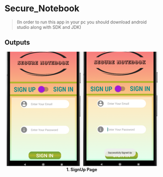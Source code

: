 # Secure_Notebook
>(In order to run this app in your pc you should download android studio along with SDK and JDK)

## Outputs


<p align="center">
  <img width="500" src="https://github.com/Prajwal-YP/imageCache/blob/main/m1.png" alt="Main">
  <br>
  <b>1. SignUp Page<b>
</p>
  

